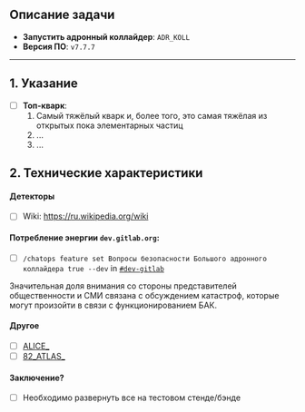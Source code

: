 ## Описание задачи
- **Запустить адронный коллайдер**: `ADR_KOLL`
- **Версия ПО**: `v7.7.7`

--------------------------------------------------------------------------------

## 1. Указание

- [ ] **Топ-кварк**:
  1. Самый тяжёлый кварк и, более того, это самая тяжёлая из открытых пока элементарных частиц
  2. ...
  3. ...

## 2. Технические характеристики

#### Детекторы
- [ ] Wiki: https://ru.wikipedia.org/wiki

#### Потребление энергии `dev.gitlab.org`:
- [ ] `/chatops feature set Вопросы безопасности Большого адронного коллайдера true --dev` in [`#dev-gitlab`](https://gitlab.slack.com/messages/C6WQ87MU3)

Значительная доля внимания со стороны представителей общественности и СМИ связана с обсуждением катастроф, которые могут произойти в связи с функционированием БАК.

#### Другое

- [ ] [ALICE_](https://ru.wikipedia.org/wiki/ALICE_(%D1%8D%D0%BA%D1%81%D0%BF%D0%B5%D1%80%D0%B8%D0%BC%D0%B5%D0%BD%D1%82_LHC))
- [ ] [82_ATLAS_](https://ru.wikipedia.org/wiki/%D0%AD%D0%BA%D1%81%D0%BF%D0%B5%D1%80%D0%B8%D0%BC%D0%B5%D0%BD%D1%82_ATLAS)

#### Заключение?

- [ ] Необходимо развернуть все на тестовом стенде/бэнде
